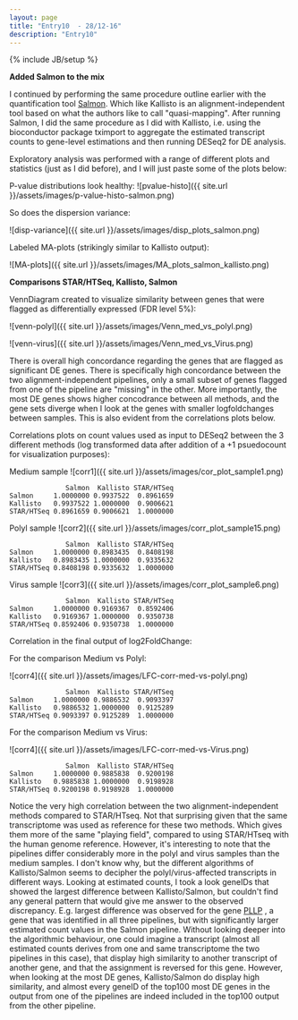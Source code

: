 ```yaml
---
layout: page
title: "Entry10  - 28/12-16"
description: "Entry10"
---
```

{% include JB/setup %}

**Added Salmon to the mix**

I continued by performing the same procedure outline earlier with the quantification tool [Salmon](https://combine-lab.github.io/salmon/). Which like Kallisto is an alignment-independent tool based on what the authors like to call "quasi-mapping".
After running Salmon, I did the same procedure as I did with Kallisto, i.e. using the bioconductor package tximport to aggregate the estimated transcript counts to gene-level estimations and then running DESeq2 for DE analysis.

Exploratory analysis was performed with a range of different plots and statistics (just as I did before), and I will just paste some of the plots below:

P-value distributions look healthy:
![pvalue-histo]({{ site.url }}/assets/images/p-value-histo-salmon.png)

So does the dispersion variance:

![disp-variance]({{ site.url }}/assets/images/disp_plots_salmon.png)

Labeled MA-plots (strikingly similar to Kallisto output):

![MA-plots]({{ site.url }}/assets/images/MA_plots_salmon_kallisto.png)
 
**Comparisons STAR/HTSeq, Kallisto, Salmon**

VennDiagram created to visualize similarity between genes that were flagged as differentially expressed (FDR level 5%):

![venn-polyl]({{ site.url }}/assets/images/Venn_med_vs_polyl.png)


![venn-virus]({{ site.url }}/assets/images/Venn_med_vs_Virus.png)

There is overall high concordance regarding the genes that are flagged as significant DE genes. There is specifically high concordance between the two alignment-independent pipelines, only a small subset of genes flagged from one of the pipeline are
"missing" in the other. More importantly, the most DE genes shows higher concodrance between all methods, and the gene sets diverge when I look at the genes with smaller logfoldchanges between samples.
This is also evident from the correlations plots below.

Correlations plots on count values used as input to DESeq2 between the 3 different methods (log transformed data after addition of a +1 psuedocount for visualization purposes):

Medium sample
![corr1]({{ site.url }}/assets/images/cor_plot_sample1.png)

       			  Salmon  Kallisto STAR/HTSeq
	Salmon     1.0000000 0.9937522  0.8961659
	Kallisto   0.9937522 1.0000000  0.9006621
	STAR/HTSeq 0.8961659 0.9006621  1.0000000


Polyl sample
![corr2]({{ site.url }}/assets/images/corr_plot_sample15.png)

             	  Salmon  Kallisto STAR/HTSeq
	Salmon     1.0000000 0.8983435  0.8408198
	Kallisto   0.8983435 1.0000000  0.9335632
	STAR/HTSeq 0.8408198 0.9335632  1.0000000

Virus sample
![corr3]({{ site.url }}/assets/images/corr_plot_sample6.png)

            	  Salmon  Kallisto STAR/HTSeq
	Salmon     1.0000000 0.9169367  0.8592406
	Kallisto   0.9169367 1.0000000  0.9350738
	STAR/HTSeq 0.8592406 0.9350738  1.0000000



Correlation in the final output of log2FoldChange:

For the comparison Medium vs Polyl:

![corr4]({{ site.url }}/assets/images/LFC-corr-med-vs-polyl.png)

              	  Salmon  Kallisto STAR/HTSeq
	Salmon     1.0000000 0.9886532  0.9093397
	Kallisto   0.9886532 1.0000000  0.9125289
	STAR/HTSeq 0.9093397 0.9125289  1.0000000

For the comparison Medium vs Virus:

![corr4]({{ site.url }}/assets/images/LFC-corr-med-vs-Virus.png)

              	  Salmon  Kallisto STAR/HTSeq
	Salmon     1.0000000 0.9885838  0.9200198
	Kallisto   0.9885838 1.0000000  0.9198928
	STAR/HTSeq 0.9200198 0.9198928  1.0000000

Notice the very high correlation between the two alignment-independent methods compared to STAR/HTseq. Not that surprising given that the same transcriptome was used as reference for these two methods.
Which gives them more of the same "playing field", compared to using STAR/HTseq with the human genome reference. However, it's interesting to note that the pipelines differ considerably more in the polyl and virus samples
than the medium samples. I don't know why, but the different algorithms of Kallisto/Salmon seems to decipher the polyl/virus-affected transcripts in different ways. Looking at estimated counts,
I took a look geneIDs that showed the largest difference between Kallisto/Salmon, but couldn't find any general pattern that would give me answer to the observed discrepancy. 
E.g. largest difference was observed for the gene [PLLP](http://www.ensembl.org/Homo_sapiens/Gene/Summary?db=core;g=ENSG00000102934;r=16:57248547-57284687) , a gene that was identified in all three pipelines,
but with significantly larger estimated count values in the Salmon pipeline. Without looking deeper into the algorithmic behaviour, one could imagine a transcript (almost all estimated counts derives from one and same transcriptome the two pipelines in this case),
that display high similarity to another transcript of another gene, and that the assignment is reversed for this gene. However, when looking at the most DE genes, Kallisto/Salmon do display high similarity, and almost every geneID of 
the top100 most DE genes in the output from one of the pipelines are indeed included in the top100 output from the other pipeline. 